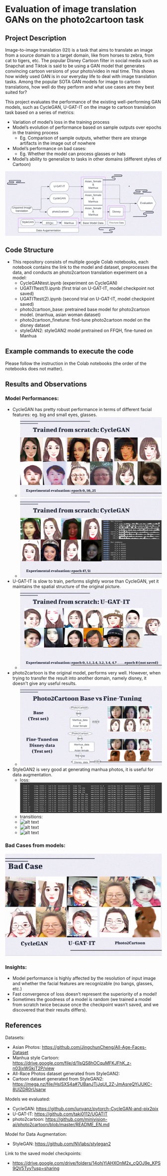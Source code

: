 # Evaluation of image translation GANs on the photo2cartoon task


## Project Description
Image-to-image translation (I2I) is a task that aims to translate an image from a source domain to a target domain, like from horses to zebra, from cat to tigers, etc. The popular Disney Cartoon filter in social media such as Snapchat and Tiktok is said to be using a GAN model that generates convincing cartoon versions of your photo/video in real time. This shows how widely used GAN is in our everyday life to deal with image translation tasks. Among the popular SOTA GAN models for image to cartoon translations, how well do they perform and what use cases are they best suited for?

This project evaluates the performance of the existing well-performing GAN models, such as CycleGAN, U-GAT-IT on the image to cartoon translation task based on a series of metrics:
* Variation of model’s loss in the training process
* Model’s evolution of performance based on sample outputs over epochs in the training process
  * Eg. Comparison of sample outputs, whether there are strange artifacts in the image out of nowhere
* Model’s performance on bad cases: 
  * Eg. Whether the model can process glasses or hats
* Model’s ability to generalize to tasks in other domains (different styles of Cartoon)

![alt text](./img/evaluationstructure.png?raw=true)


## Code Structure
* This repository consists of multiple google Colab notebooks, each notebook contains the link to the model and dataset, preprocesses the data, and conducts an photo2cartoon translation experiment on a model:
  * CycleGANtest.ipynb (experiment on CycleGAN)
  * UGATITtest(1).ipynb (first trial on U-GAT-IT, model checkpoint not saved)
  * UGATITtest(2).ipynb (second trial on U-GAT-IT, model checkpoint saved)
  * photo2cartoon_base: pretrained base model for photo2cartoon model. (manhua, asian woman dataset)
  * photo2cartoon_finetune: find-tune photo2cartoon model on the disney dataset
  * styleGAN2: styleGAN2 model pretrained on FFQH, fine-tuned on Manhua

## Example commands to execute the code 
Please follow the instruction in the Colab notebooks (the order of the notebooks does not matter).

## Results and Observations 
### Model Performances:
 * CycleGAN has pretty robust performance in terms of different facial features: eg. big and small eyes, glasses.
   * ![alt text](./img/cyclegan1.png?raw=true)
   * ![alt text](./img/cyclegan2.png?raw=true)
 * U-GAT-IT is slow to train, performs slightly worse than CycleGAN, yet it maintains the spatial structure of the original picture.
   * ![alt text](./img/ugatit.png?raw=true)
 * photo2cartoon is the original model, performs very well. However, when trying to transfer the result into another domain, namely disney, it doesn't give any useful results.
   * ![alt text](./img/photo2cartoon.png?raw=true)
 * StyleGAN2 is very good at generating manhua photos, it is useful for data augmentation.
   * loss: ![alt text](./img/70721652699098_.pic_hd.jpg?raw=true)
   * transitions: 
   * ![alt text](./img/fakes_init.png?raw=true)
   * ![alt text](./img/fakes015012.png?raw=true)
   * ![alt text](./img/fakes015041.png?raw=true)
  

### Bad Cases from models:
![alt text](./img/bad_case.png?raw=true)

### Insights:
 * Model performance is highly affected by the resolution of input image and whether the facial features are recognizable (no bangs, glasses, etc.)
 * Fast convergence of loss doesn’t represent the superiority of a model!
 * Sometimes the goodness of a model is random (we trained a model from scratch twice because once the checkpoint wasn’t saved, and we discovered that their results differs).


## References
Datasets: 
* Asian Photos: https://github.com/JingchunCheng/All-Age-Faces-Dataset
* Manhua style Cartoon: https://drive.google.com/file/d/1lsQS8hOCquMFKJFhK_z-n03ixWGkjT2P/view
* All-Race Photos dataset generated from StyleGAN2: 
* Cartoon dataset generated from StyleGAN2: https://mega.nz/file/HslSXS4a#7UBanJTjJqUl_2Z-JmAsreQYiJUKC-8UlZDR0rUsarw

Models we evaluated:
* CycleGAN: https://github.com/junyanz/pytorch-CycleGAN-and-pix2pix
* U-GAT-IT: https://github.com/taki0112/UGATIT
* photo2cartoon: https://github.com/minivision-ai/photo2cartoon/blob/master/README_EN.md

Model for Data Augmentation:
* StyleGAN: https://github.com/NVlabs/stylegan2


Link to the saved model checkpoints:
* https://drive.google.com/drive/folders/14ohjYiAHXOnM2x_cQOJ9e_KPS9QV5Tyy?usp=sharing


